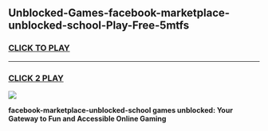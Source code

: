 
## Unblocked-Games-facebook-marketplace-unblocked-school-Play-Free-5mtfs
<h3>
<a href="https://premium76.site?title=facebook-marketplace-unblocked-school&ref=12A">CLICK TO PLAY</a></h3>
<hr>

<h3>
<a href="https://premium76.site?title=facebook-marketplace-unblocked-school&ref=12A">CLICK 2 PLAY</a>
  
</h3>

<a href="https://premium76.site?title=facebook-marketplace-unblocked-school&ref=12A"><img src="https://clearcache.store/games.png"></a>


**facebook-marketplace-unblocked-school games unblocked: Your Gateway to Fun and Accessible Online Gaming**
